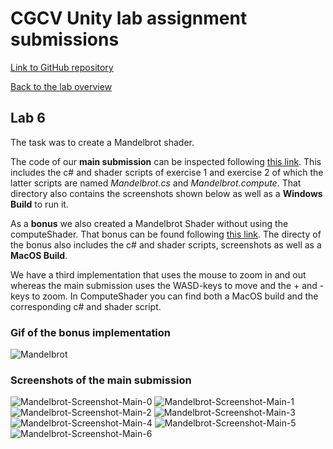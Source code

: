 # CGCV Unity lab assignment submissions

[Link to GitHub repository](https://github.com/steffenricklin/cgcv-lab-assignments)

[Back to the lab overview](https://steffenricklin.github.io/cgcv-lab-assignments/)

## Lab 6

The task was to create a Mandelbrot shader.

The code of our **main submission** can be inspected following [this link](https://github.com/steffenricklin/cgcv-lab-assignments/lab6/MainSubmission/).
This includes the c# and shader scripts of exercise 1 and exercise 2 of which the latter scripts are named _Mandelbrot.cs_ and _Mandelbrot.compute_.
That directory also contains the screenshots shown below as well as a **Windows Build** to run it.

As a **bonus** we also created a Mandelbrot Shader without using the computeShader. That bonus can be found following [this link](https://github.com/steffenricklin/cgcv-lab-assignments/blob/main/lab6/RonScripts).
The directy of the bonus also includes the c# and shader scripts, screenshots as well as a **MacOS Build**.

We have a third implementation that uses the mouse to zoom in and out whereas the main submission uses the WASD-keys to move and the + and - keys to zoom.
In ComputeShader you can find both a MacOS build and the corresponding c# and shader script.

### Gif of the bonus implementation
![Mandelbrot](https://github.com/steffenricklin/cgcv-lab-assignments/blob/main/lab6/RonScripts/mandel.gif)

### Screenshots of the main submission
![Mandelbrot-Screenshot-Main-0](https://github.com/steffenricklin/cgcv-lab-assignments/lab6/MainSubmission/Screenshots/Mandelbrot-0.PNG)
![Mandelbrot-Screenshot-Main-1](https://github.com/steffenricklin/cgcv-lab-assignments/lab6/MainSubmission/Screenshots/Mandelbrot-1.PNG)
![Mandelbrot-Screenshot-Main-2](https://github.com/steffenricklin/cgcv-lab-assignments/lab6/MainSubmission/Screenshots/Mandelbrot-2.PNG)
![Mandelbrot-Screenshot-Main-3](https://github.com/steffenricklin/cgcv-lab-assignments/lab6/MainSubmission/Screenshots/Mandelbrot-3.PNG)
![Mandelbrot-Screenshot-Main-4](https://github.com/steffenricklin/cgcv-lab-assignments/lab6/MainSubmission/Screenshots/Mandelbrot-4.PNG)
![Mandelbrot-Screenshot-Main-5](https://github.com/steffenricklin/cgcv-lab-assignments/lab6/MainSubmission/Screenshots/Mandelbrot-5.PNG)
![Mandelbrot-Screenshot-Main-6](https://github.com/steffenricklin/cgcv-lab-assignments/lab6/MainSubmission/Screenshots/Mandelbrot-6.PNG)

